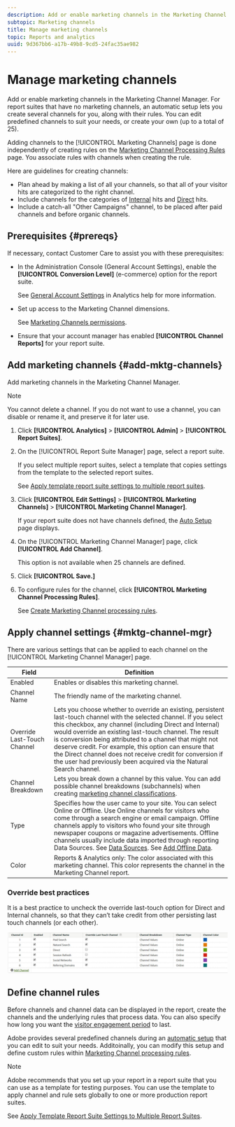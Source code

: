 ```yaml
---
description: Add or enable marketing channels in the Marketing Channel Manager. For report suites that have no marketing channels, an automatic setup lets you create several channels for you, along with their rules. You can edit predefined channels to suit your needs, or create your own (up to a total of 25).
subtopic: Marketing channels
title: Manage marketing channels
topic: Reports and analytics
uuid: 9d367bb6-a17b-49b8-9cd5-24fac35ae982
---
```


# Manage marketing channels

Add or enable marketing channels in the Marketing Channel Manager. For report suites that have no marketing channels, an automatic setup lets you create several channels for you, along with their rules. You can edit predefined channels to suit your needs, or create your own (up to a total of 25).

Adding channels to the [!UICONTROL Marketing Channels] page is done independently of creating rules on the [Marketing Channel Processing Rules](/help/components/c-marketing-channels/c-rules.md) page. You associate rules with channels when creating the rule.

Here are guidelines for creating channels:

* Plan ahead by making a list of all your channels, so that all of your visitor hits are categorized to the right channel.
* Include channels for the categories of [Internal](/help/components/c-marketing-channels/c-rules.md) hits and [Direct](/help/components/c-marketing-channels/c-rules.md) hits.
* Include a catch-all "Other Campaigns" channel, to be placed after paid channels and before organic channels.


## Prerequisites {#prereqs}

If necessary, contact Customer Care to assist you with these prerequisites:

* In the Administration Console (General Account Settings), enable the **[!UICONTROL Conversion Level]** (e-commerce) option for the report suite.

  See [General Account Settings](https://docs.adobe.com/content/help/en/analytics/admin/admin-tools/general-acct-settings-admin.html) in Analytics help for more information.

* Set up access to the Marketing Channel dimensions.

  See [Marketing Channels permissions](/help/components/c-marketing-channels/c-channel-report-access.md).

* Ensure that your account manager has enabled **[!UICONTROL Channel Reports]** for your report suite.

## Add marketing channels {#add-mktg-channels}

Add marketing channels in the Marketing Channel Manager.

>[!NOTE]
>
>You cannot delete a channel. If you do not want to use a channel, you can disable or rename it, and preserve it for later use.

1. Click **[!UICONTROL Analytics]** > **[!UICONTROL Admin]** > **[!UICONTROL Report Suites]**.
1. On the [!UICONTROL Report Suite Manager] page, select a report suite.

   If you select multiple report suites, select a template that copies settings from the template to the selected report suites.

   See [Apply template report suite settings to multiple report suites](/help/components/c-marketing-channels/c-getting-started-mchannel.md).

1. Click **[!UICONTROL Edit Settings]** > **[!UICONTROL Marketing Channels]** > **[!UICONTROL Marketing Channel Manager]**.

   If your report suite does not have channels defined, the [Auto Setup](/help/components/c-marketing-channels/c-getting-started-mchannel.md) page displays.

1. On the [!UICONTROL Marketing Channel Manager] page, click **[!UICONTROL Add Channel]**.

   This option is not available when 25 channels are defined.

1. Click **[!UICONTROL Save.]**
1. To configure rules for the channel, click **[!UICONTROL Marketing Channel Processing Rules]**.

   See [Create Marketing Channel processing rules](/help/components/c-marketing-channels/c-rules.md).

## Apply channel settings {#mktg-channel-mgr}

There are various settings that can be applied to each channel on the [!UICONTROL Marketing Channel Manager] page.

| Field  | Definition  |
|--- |--- |
|Enabled|Enables or disables this marketing channel.|
|Channel Name|The friendly name of the marketing channel.|
|Override Last-Touch Channel|Lets you choose whether to override an existing, persistent last-touch channel with the selected channel. If you select this checkbox, any channel (including Direct and Internal) would override an existing last-touch channel. The result is conversion being attributed to a channel that might not deserve credit. For example, this option can ensure that the Direct channel does not receive credit for conversion if the user had previously been acquired via the Natural Search channel.|
|Channel Breakdown|Lets you break down a channel by this value. You can add possible channel breakdowns (subchannels) when creating [marketing channel classifications](/help/components/c-marketing-channels/classifictions-mchannel.md).|
|Type|Specifies how the user came to your site. You can select Online or Offline. Use Online channels for visitors who come through a search engine or email campaign. Offline channels apply to visitors who found your site through newspaper coupons or magazine advertisements. Offline channels usually include data imported through reporting Data Sources. See [Data Sources](https://docs.adobe.com/content/help/en/analytics/import/data-sources/datasrc-home.html). See [Add Offline Data](/help/components/c-marketing-channels/c-getting-started-mchannel.md).|
|Color|Reports & Analytics only: The color associated with this marketing channel. This color represents the channel in the  Marketing Channel report.|

### Override best practices

It is a best practice to uncheck the override last-touch option for Direct and Internal channels, so that they can’t take credit from other persisting last touch channels (or each other). 

![](assets/int-channel2.png)

## Define channel rules

Before channels and channel data can be displayed in the report, create the channels and the underlying rules that process data. You can also specify how long you want the [visitor engagement period](/help/components/c-marketing-channels/visitor-engagement.md) to last. 

Adobe provides several predefined channels during an [automatic setup](/help/components/c-marketing-channels/c-getting-started-mchannel.md) that you can edit to suit your needs. Additoinally, you can modify this setup and define custom rules within [Marketing Channel processing rules](/help/components/c-marketing-channels/c-rules.md).

>[!NOTE]
>
>Adobe recommends that you set up your report in a report suite that you can use as a template for testing purposes. You can use the template to apply channel and rule sets globally to one or more production report suites.
>
>See [Apply Template Report Suite Settings to Multiple Report Suites](/help/components/c-marketing-channels/c-getting-started-mchannel.md).

